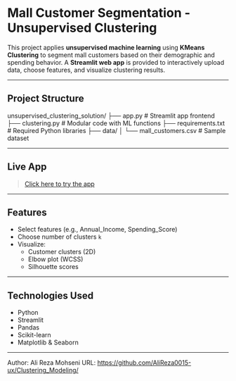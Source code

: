 # Mall Customer Segmentation - Unsupervised Clustering

This project applies **unsupervised machine learning** using **KMeans Clustering** to segment mall customers based on their demographic and spending behavior. A **Streamlit web app** is provided to interactively upload data, choose features, and visualize clustering results.

---

##  Project Structure
unsupervised_clustering_solution/
├── app.py # Streamlit app frontend
├── clustering.py # Modular code with ML functions
├── requirements.txt # Required Python libraries
├── data/
│ └── mall_customers.csv # Sample dataset

---

## Live App

> [Click here to try the app](https://unsupervised-clustering-yourname.streamlit.app)

---

##  Features

- Select features (e.g., Annual_Income, Spending_Score)
- Choose number of clusters `k`
- Visualize:
  - Customer clusters (2D)
  - Elbow plot (WCSS)
  - Silhouette scores

---

## Technologies Used

- Python
- Streamlit
- Pandas
- Scikit-learn
- Matplotlib & Seaborn

---

Author: Ali Reza Mohseni 
URL: https://github.com/AliReza0015-ux/Clustering_Modeling/


